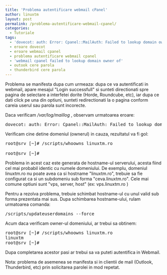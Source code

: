 ```yaml
---
title: 'Problema autentificare webmail cPanel'
author: linuxtm
layout: post
permalink: /problema-autentificare-webmail-cpanel/
categories:
  - Tutoriale
tags:
  - 'dovecot: auth: Error: Cpanel::MailAuth: Failed to lookup domain owner of'
  - eroare dovecot
  - eroare webmail cpanel
  - problema autentificare webmail cpanel
  - 'webmail cpanel failed to lookup domain owner of'
  - outook cere parola
  - thunderbird cere parola
---
```


Problema se manifesta dupa cum urmeaza: dupa ce va autentificati in webmail, apare mesajul "Login successfull" si sunteti directionati spre pagina de selectare a interfetei dorite (Horde, Roundcube, etc), iar dupa ce dati click pe una din optiuni, sunteti redirectionati la o pagina conform careia userul sau parola sunt incorecte.

Daca verificam */var/log/maillog* , observam urmatoarea eroare:
<pre>dovecot: auth: Error: Cpanel::MailAuth: Failed to lookup domain owner of domeniu.ro</pre>

Verificam cine detine domeniul (ownerul) in cauza, rezultatul va fi gol:
<pre>
root@srv [~]# /scripts/whoowns linuxtm.ro

root@srv [~]#
</pre>


Problema in acest caz este generata de hostname-ul serverului, acesta fiind cel mai probabil identic cu numele domeniului. De exemplu, domeniul linuxtm.ro nu poate avea ca si hostname "linuxtm.ro", trebuie sa fie configurat ca si un subdomeniu sub forma "ceva.linuxtm.ro". Cele mai comune optiuni sunt "vps, server, host" (ex: vps.linuxtm.ro )

Pentru a rezolva problema, trebuie schimbat hostname-ul cu unul valid sub forma prezentata mai sus. Dupa schimbarea hostname-ului, rulam urmatoarea comanda:
<pre>/scripts/updateuserdomains --force</pre>

Acum daca verificam owner-ul domeniului, ar trebui sa obtinem:
<pre>
root@srv [~]# /scripts/whoowns linuxtm.ro
linuxtm
root@srv [~]#
</pre>

Dupa completarea acestor pasi ar trebui sa va puteti autentifica in Webmail. 
<p>Nota: problema de asemenea se manifesta si in clientii de mail (Outlook, Thunderbird, etc) prin solicitarea parolei in mod repetat.</p>